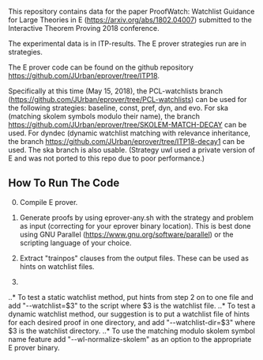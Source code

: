 This repository contains data for the paper ProofWatch: Watchlist Guidance for Large Theories in E (https://arxiv.org/abs/1802.04007) submitted to the Interactive Theorem Proving 2018 conference.

The experimental data is in ITP-results.
The E prover strategies run are in strategies.

The E prover code can be found on the github repository https://github.com/JUrban/eprover/tree/ITP18.

Specifically at this time (May 15, 2018), the PCL-watchlists branch (https://github.com/JUrban/eprover/tree/PCL-watchlists) can be used for the following strategies: baseline, const, pref, dyn, and evo.
For ska (matching skolem symbols modulo their name), the branch https://github.com/JUrban/eprover/tree/SKOLEM-MATCH-DECAY can be used.
For dyndec (dynamic watchlist matching with relevance inheritance, the branch https://github.com/JUrban/eprover/tree/ITP18-decay1 can be used. The ska branch is also usable.
(Strategy uwl used a private version of E and was not ported to this repo due to poor performance.)


## How To Run The Code

0. Compile E prover.

1. Generate proofs by using eprover-any.sh with the strategy and problem as input (correcting for your eprover binary location). This is best done using GNU Parallel (https://www.gnu.org/software/parallel) or the scripting language of your choice.

2. Extract "trainpos" clauses from the output files. These can be used as hints on watchlist files.
  
3. 
..* To test a static watchlist method, put hints from step 2 on to one file and add "--watchlist=$3" to the script where $3 is the watchlist file.
..* To test a dynamic watchlist method, our suggestion is to put a watchlist file of hints for each desired proof in one directory, and add "--watchlist-dir=$3" where $3 is the watchlist directory.
..* To use the matching modulo skolem symbol name feature add "--wl-normalize-skolem" as an option to the appropriate E prover binary.


